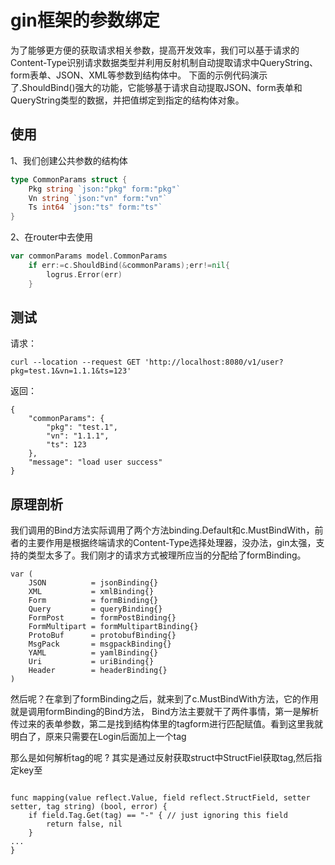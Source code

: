 # gin框架的参数绑定
为了能够更方便的获取请求相关参数，提高开发效率，我们可以基于请求的Content-Type识别请求数据类型并利用反射机制自动提取请求中QueryString、form表单、JSON、XML等参数到结构体中。 下面的示例代码演示了.ShouldBind()强大的功能，它能够基于请求自动提取JSON、form表单和QueryString类型的数据，并把值绑定到指定的结构体对象。

## 使用
1、我们创建公共参数的结构体
```go
type CommonParams struct {
	Pkg string `json:"pkg" form:"pkg"`
	Vn string `json:"vn" form:"vn"`
	Ts int64 `json:"ts" form:"ts"`
}
```
2、在router中去使用
```go
var commonParams model.CommonParams
	if err:=c.ShouldBind(&commonParams);err!=nil{
		logrus.Error(err)
	}
```

## 测试
请求：
```shell script
curl --location --request GET 'http://localhost:8080/v1/user?pkg=test.1&vn=1.1.1&ts=123'

```
返回：
```shell script
{
    "commonParams": {
        "pkg": "test.1",
        "vn": "1.1.1",
        "ts": 123
    },
    "message": "load user success"
}
```

## 原理剖析
我们调用的Bind方法实际调用了两个方法binding.Default和c.MustBindWith，前者的主要作用是根据终端请求的Content-Type选择处理器，没办法，gin太强，支持的类型太多了。我们刚才的请求方式被理所应当的分配给了formBinding。
```shell script
var (
	JSON          = jsonBinding{}
	XML           = xmlBinding{}
	Form          = formBinding{}
	Query         = queryBinding{}
	FormPost      = formPostBinding{}
	FormMultipart = formMultipartBinding{}
	ProtoBuf      = protobufBinding{}
	MsgPack       = msgpackBinding{}
	YAML          = yamlBinding{}
	Uri           = uriBinding{}
	Header        = headerBinding{}
)
```

然后呢？在拿到了formBinding之后，就来到了c.MustBindWith方法，它的作用就是调用formBinding的Bind方法，
Bind方法主要就干了两件事情，第一是解析传过来的表单参数，第二是找到结构体里的tagform进行匹配赋值。看到这里我就明白了，原来只需要在Login后面加上一个tag

那么是如何解析tag的呢 ? 其实是通过反射获取struct中StructFiel获取tag,然后指定key至
```shell script

func mapping(value reflect.Value, field reflect.StructField, setter setter, tag string) (bool, error) {
	if field.Tag.Get(tag) == "-" { // just ignoring this field
		return false, nil
	}
...
}
```


